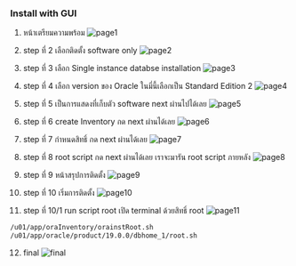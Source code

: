 ### Install with GUI

1. หน้าเตรียมความพร้อม
    ![page1](https://github.com/luffa/oracle19c-install/blob/main/image/Screenshot%202567-02-01%20at%2013.21.23.png)

2. step ที่ 2 เลือกติดตั้ง software only 
  ![page2](https://github.com/luffa/oracle19c-install/blob/main/image/Screenshot%202567-02-01%20at%2013.28.56.png)

3. step ที่ 3 เลือก Single instance databse installation
![page3](https://github.com/luffa/oracle19c-install/blob/main/image/Screenshot%202567-02-01%20at%2013.29.15.png)

4. step ที่ 4 เลือก version ของ Oracle ในมี่นี้เลือกเป็น Standard Edition 2
![page4](https://github.com/luffa/oracle19c-install/blob/main/image/Screenshot%202567-02-01%20at%2013.29.35.png)

5. step ที่ 5 เป็นการแสดงที่เก็บตัว software next ผ่านไปได้เลย
![page5](https://github.com/luffa/oracle19c-install/blob/main/image/Screenshot%202567-02-01%20at%2013.30.04.png)

6. step ที่ 6 create Inventory กด next ผ่านได้เลย
![page6](https://github.com/luffa/oracle19c-install/blob/main/image/Screenshot%202567-02-01%20at%2013.30.21.png)

7. step ที่ 7 กำหนดสิทธิ์ กด next ผ่านได้เลย
![page7](https://github.com/luffa/oracle19c-install/blob/main/image/Screenshot%202567-02-01%20at%2013.30.41.png)

8. step ที่ 8  root script กด next ผ่านได้เลย เราจะมารัน root script ภายหลัง
![page8](https://github.com/luffa/oracle19c-install/blob/main/image/Screenshot%202567-02-01%20at%2013.30.59.png)

9. step ที่ 9 หน้าสรุปการติดตั้ง
![page9](https://github.com/luffa/oracle19c-install/blob/main/image/Screenshot%202567-02-01%20at%2013.32.25.png)

10.  step ที่ 10 เริ่มการติดตั้ง
![page10](https://github.com/luffa/oracle19c-install/blob/main/image/Screenshot%202567-02-01%20at%2013.32.38.png)

11. step ที่ 10/1 run script root
    เปิด terminal ด้วยสิทธิ์ root
   ![page11](https://github.com/luffa/oracle19c-install/blob/main/image/Screenshot%202567-02-01%20at%2013.35.30.png) 
```sh
/u01/app/oraInventory/orainstRoot.sh
/u01/app/oracle/product/19.0.0/dbhome_1/root.sh
```
12. final
![final](https://github.com/luffa/oracle19c-install/blob/main/image/Screenshot%202567-02-01%20at%2013.35.43.png)


